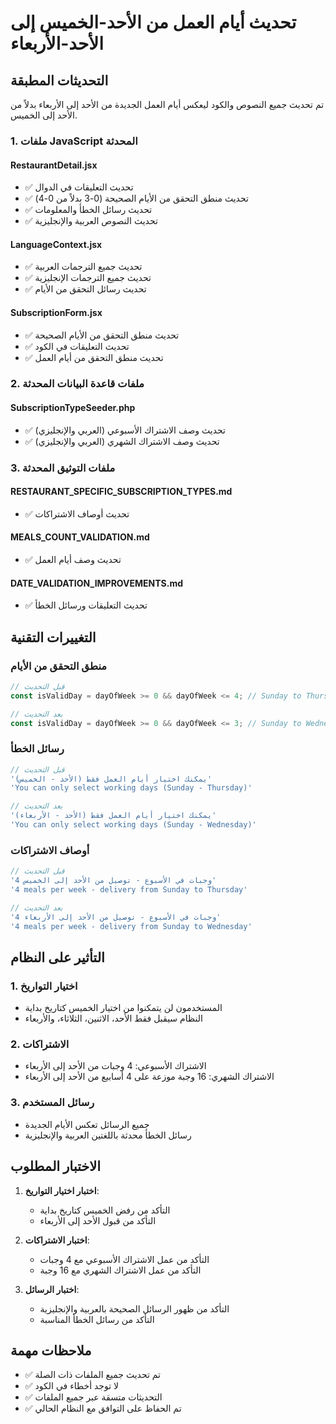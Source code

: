 # تحديث أيام العمل من الأحد-الخميس إلى الأحد-الأربعاء

## التحديثات المطبقة

تم تحديث جميع النصوص والكود ليعكس أيام العمل الجديدة من الأحد إلى الأربعاء بدلاً من الأحد إلى الخميس.

### 1. ملفات JavaScript المحدثة

#### RestaurantDetail.jsx
- ✅ تحديث التعليقات في الدوال
- ✅ تحديث منطق التحقق من الأيام الصحيحة (0-3 بدلاً من 0-4)
- ✅ تحديث رسائل الخطأ والمعلومات
- ✅ تحديث النصوص العربية والإنجليزية

#### LanguageContext.jsx
- ✅ تحديث جميع الترجمات العربية
- ✅ تحديث جميع الترجمات الإنجليزية
- ✅ تحديث رسائل التحقق من الأيام

#### SubscriptionForm.jsx
- ✅ تحديث منطق التحقق من الأيام الصحيحة
- ✅ تحديث التعليقات في الكود
- ✅ تحديث منطق التحقق من أيام العمل

### 2. ملفات قاعدة البيانات المحدثة

#### SubscriptionTypeSeeder.php
- ✅ تحديث وصف الاشتراك الأسبوعي (العربي والإنجليزي)
- ✅ تحديث وصف الاشتراك الشهري (العربي والإنجليزي)

### 3. ملفات التوثيق المحدثة

#### RESTAURANT_SPECIFIC_SUBSCRIPTION_TYPES.md
- ✅ تحديث أوصاف الاشتراكات

#### MEALS_COUNT_VALIDATION.md
- ✅ تحديث وصف أيام العمل

#### DATE_VALIDATION_IMPROVEMENTS.md
- ✅ تحديث التعليقات ورسائل الخطأ

## التغييرات التقنية

### منطق التحقق من الأيام
```javascript
// قبل التحديث
const isValidDay = dayOfWeek >= 0 && dayOfWeek <= 4; // Sunday to Thursday

// بعد التحديث
const isValidDay = dayOfWeek >= 0 && dayOfWeek <= 3; // Sunday to Wednesday
```

### رسائل الخطأ
```javascript
// قبل التحديث
'يمكنك اختيار أيام العمل فقط (الأحد - الخميس)'
'You can only select working days (Sunday - Thursday)'

// بعد التحديث
'يمكنك اختيار أيام العمل فقط (الأحد - الأربعاء)'
'You can only select working days (Sunday - Wednesday)'
```

### أوصاف الاشتراكات
```php
// قبل التحديث
'4 وجبات في الأسبوع - توصيل من الأحد إلى الخميس'
'4 meals per week - delivery from Sunday to Thursday'

// بعد التحديث
'4 وجبات في الأسبوع - توصيل من الأحد إلى الأربعاء'
'4 meals per week - delivery from Sunday to Wednesday'
```

## التأثير على النظام

### 1. اختيار التواريخ
- المستخدمون لن يتمكنوا من اختيار الخميس كتاريخ بداية
- النظام سيقبل فقط الأحد، الاثنين، الثلاثاء، والأربعاء

### 2. الاشتراكات
- الاشتراك الأسبوعي: 4 وجبات من الأحد إلى الأربعاء
- الاشتراك الشهري: 16 وجبة موزعة على 4 أسابيع من الأحد إلى الأربعاء

### 3. رسائل المستخدم
- جميع الرسائل تعكس الأيام الجديدة
- رسائل الخطأ محدثة باللغتين العربية والإنجليزية

## الاختبار المطلوب

1. **اختبار اختيار التواريخ**:
   - التأكد من رفض الخميس كتاريخ بداية
   - التأكد من قبول الأحد إلى الأربعاء

2. **اختبار الاشتراكات**:
   - التأكد من عمل الاشتراك الأسبوعي مع 4 وجبات
   - التأكد من عمل الاشتراك الشهري مع 16 وجبة

3. **اختبار الرسائل**:
   - التأكد من ظهور الرسائل الصحيحة بالعربية والإنجليزية
   - التأكد من رسائل الخطأ المناسبة

## ملاحظات مهمة

- ✅ تم تحديث جميع الملفات ذات الصلة
- ✅ لا توجد أخطاء في الكود
- ✅ التحديثات متسقة عبر جميع الملفات
- ✅ تم الحفاظ على التوافق مع النظام الحالي

